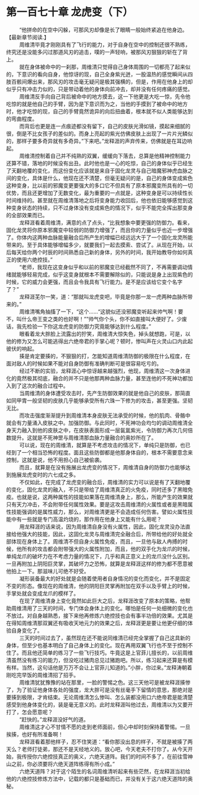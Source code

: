 <h1>第一百七十章 龙虎变（下）</h1>
<div id="content">&nbsp&nbsp&nbsp&nbsp&nbsp&nbsp&nbsp&nbsp
 “他拼命的在空中闪躲，可那风刃却像是长了眼睛一般始终紧追在他身边。【最新章节阅读.】
 <br/>&nbsp&nbsp&nbsp&nbsp&nbsp&nbsp&nbsp&nbsp
 周维清毕竟才刚刚具有了飞行的能力，对于自身在空中的控制还很不熟练，终究还是没能多闪过那道风刃的追击，噗的一声轻响，被那风刃狠狠的斩在了背上。
 <br/>&nbsp&nbsp&nbsp&nbsp&nbsp&nbsp&nbsp&nbsp
 就在身体被命中的一刹那，周维清只觉得自己身体周围的一切都亮了起来似的，下意识的看向自身，他惊讶的现，自己全身紫光迸，一股温热的感觉瞬间从四肢百骸间爆出来，那风刃的攻击毫无疑问是极其强横的，但是，作用在他身上的却似乎只有冲击力似的，只是带动着他的身体向前冲去，却并没有任何疼痛的感觉。
 <br/>&nbsp&nbsp&nbsp&nbsp&nbsp&nbsp&nbsp&nbsp
 周维清反手向自己背后被命中的地方摸去，这一下他更是大吃一惊，先令他吃惊的就是他自己的手臂，因为是下意识而为之，当他的手摸到了被命中的地方时，他才吃惊的现，自己的手臂竟然诡异的向后扭曲着，根本就不似人类能够达到的弯曲程度。
 <br/>&nbsp&nbsp&nbsp&nbsp&nbsp&nbsp&nbsp&nbsp
 而背后也更是连一点痕迹都没有留下，自己的皮肤光滑如镜，摸起来细腻的很，倒是不比女孩子的差似的。而身上亮起的紫光仿佛皮肤上出现了一片片光鳞似的，那样子要多奇异就有多奇异。”下来吧。”龙释涯的声弃传来，仿佛就是在耳边响起。
 <br/>&nbsp&nbsp&nbsp&nbsp&nbsp&nbsp&nbsp&nbsp
 周维清控制着自己并不纯熟的双翼，缓缓向下落去，总算是他精神控制能力还算不错，落地的时候没有出丑。此时他也是一心的吃惊，自己的身体似乎已经生了天翻地覆的变化，而这份变化应该就是来自于固化龙灵与自己暗魔邪神虎血脉之间的变化，具体是什么，他现在还不清楚，但毫无疑问的是，自己的身体变成紫色这种变身，比以前的邪魔变更要强大的多口它不但具有了原本邪魔变所具有的一切优势，而且还更增加了无数变化，最为重要的一点就是，这种变身是可以持续性长时间维持的。甚至就在周维清落地之后将变身能力收回后，他也依旧能够感觉到这种变身状态的持续，只不过身体没有变成紫色的情况下，似乎不能完全挥出那变身的全部效果而已。
 <br/>&nbsp&nbsp&nbsp&nbsp&nbsp&nbsp&nbsp&nbsp
 龙释涯看着周维清，满意的点了点头，“比我想象中要更强的防御力。看来，固化龙灵将你原本邪魔变中较弱的防御力增强了，而且你的力量似乎也近一步增强了。你体内这两种血脉能量融合后所产生的增幅已经远远大于了一个固化龙灵所能带来的。至于具体能够增幅多少，就要我们一起去摸索、尝试了。从现在开始，以后每天给你两个时辰的时间熟悉自己新的身体，另外的时间，我开始教导你如何真正的使用六绝控技。”
 <br/>&nbsp&nbsp&nbsp&nbsp&nbsp&nbsp&nbsp&nbsp
 “老师，我现在这变身似乎和以前的邪魔变已经截然不同了，不再需要调动情绪就能够轻易完成，似乎这变身就根本不需要解除似的，只能说是身上出现紫色的时候，它的威力会更强，而且会令我具有飞行能力。是不是应该给它变个名字了？”
 <br/>&nbsp&nbsp&nbsp&nbsp&nbsp&nbsp&nbsp&nbsp
 龙释涯芜尔一笑，道：“那就叫龙虎变吧，毕竟是你那一龙一虎两种血脉所带来的。”
 <br/>&nbsp&nbsp&nbsp&nbsp&nbsp&nbsp&nbsp&nbsp
 周维清嘴角抽搐了一下，“这个……“这貌似还没邪魔变听起来帅气啊！要不，叫什么帝王变之类的也好啊！””帅气你个头，你不如直接叫大便好了。少废话，我先检验一下你这龙虎变的防御力究竟能够达到什么程度。”
 <br/>&nbsp&nbsp&nbsp&nbsp&nbsp&nbsp&nbsp&nbsp
 眼看着龙大胖脸上流露出的狞笑，周维清大惊失色，掉头就想跑，可是，以他的修为又怎么可能逃得出六绝帝君的手掌心呢？顿时，惨叫声在火灵山口内此起彼伏的响起。
 <br/>&nbsp&nbsp&nbsp&nbsp&nbsp&nbsp&nbsp&nbsp
 揍是肯定要揍的，不狠狠的打，怎能知道周维清防御的极限在什么程度，在面对敌人的时候如果不能对自身防御有准确判断可是很容易吃亏的。
 <br/>&nbsp&nbsp&nbsp&nbsp&nbsp&nbsp&nbsp&nbsp
 经过不断的实验，龙释涯心中惊讶越来越强烈，他现，周维清这一次身体进化的竟然极其彻底，融合的并不只是他那两种血脉力量，甚至连他的不死神功都加入到了这次的融合过程中。
 <br/>&nbsp&nbsp&nbsp&nbsp&nbsp&nbsp&nbsp&nbsp
 当周维清的身体遭受攻击时，先产生防御效果的就是他自己的皮肤，那简直如同甲胄一般坚韧的皮肤几乎能够承受所有六珠一下修为的攻击，甚至更强。坚韧无比。
 <br/>&nbsp&nbsp&nbsp&nbsp&nbsp&nbsp&nbsp&nbsp
 而攻击强度渐渐提升到周维清本身皮肤无法承受的时候，他的肌肉、骨骼中就会有力量涌入皮肤之中。加强防御。与此同时，不死神功会均匀的调动周维清全身天力融入到他的皮肤之中，在皮肤表面形成一层氤氲紫光，令防御力再次几何倍数提升。这就是不死神罡与周维清那血脉力量融合的奥妙所在了。
 <br/>&nbsp&nbsp&nbsp&nbsp&nbsp&nbsp&nbsp&nbsp
 可以说，现在的周维清，就算是不考虑攻击的情况下，单纯只是防御，也已经到了一个相当恐怖的程度。面且这些防御都是他那身体自的，根本不需要意念来控制，这就是说，他不用担心自己被偷袭。
 <br/>&nbsp&nbsp&nbsp&nbsp&nbsp&nbsp&nbsp&nbsp
 而且，就算是在没有施展出龙虎变的情况下，周维清自身的防御力也能够达到施展龙虎变时的六七成之多。
 <br/>&nbsp&nbsp&nbsp&nbsp&nbsp&nbsp&nbsp&nbsp
 不仅如此，在完成了龙虎变的融合后，周维清的实力可以说是有了天翻地覆的变化，固化龙灵的融入，不只是带给了周维清真正的火免疫，同时还多了黑暗免疫。也就是说，这两种属性的技能如果落在周维清身上，那么，所能产生的效果就只有天力冲击，不会附带任何属性效果。要是这攻击周维清的火属性或者是黑暗属性技能强调的是属性威力，那么，对周维清更是不会造成任何伤害。譬如火属性技能中有一些就是专门高温灼烧的，那作用在他身上又能有什么用呢？
 <br/>&nbsp&nbsp&nbsp&nbsp&nbsp&nbsp&nbsp&nbsp
 用龙释涯的话来说，因为周维清自身没有火属性，因此，固化龙灵没办法直接给他强大的技能，因此，这固化龙灵与周维清完全融合后，所带给他的好处就全部体现在身体上了。周维清不但自身火属性免疫，而且，一旦他与敌人冉搏的时候，他所有的攻击都会附带强大的火属性附加，而且，他的双手化为龙爪的时候，单纯龙爪的破坏力在不考虑力量的情况下，几乎和真正意义上的龙爪没什么区别。一旦再附加上阴阳巨灵掌，其破坏力之恐怖，就算是龙释涯这样的修为都不愿意被他拍上一下。那滋味儿可绝不好受。
 <br/>&nbsp&nbsp&nbsp&nbsp&nbsp&nbsp&nbsp&nbsp
 凝形装备最大的好处就是会随着使用者自身情况的变化而变化，并不是固定不变的形态。像现在的周维清，他的阴阳巨灵掌再附加在双手以及手臂上的时候，手掌处就会变成龙爪的模样了。
 <br/>&nbsp&nbsp&nbsp&nbsp&nbsp&nbsp&nbsp&nbsp
 在现了周维清身上变化竟然如此巨大之后，龙释涯改变了原本的策略，他帮助周维清用了三天的时间，专门体会身体上的变化。哪怕是任何一处细微的变化也不放过。对自身越熟悉，接下来他再修炼六绝控技也会有事半功倍的效果。尤其是在得知周维清那双翼还有吸收天地元力的效果之后，龙释涯更是要让他更仔细的体验自身变化了。
 <br/>&nbsp&nbsp&nbsp&nbsp&nbsp&nbsp&nbsp&nbsp
 三天的时间过去了，虽然现在还不能说同维清已经完全掌握了自己这具新的身体，但至少也基本明白了自己身体上的变化。现在再用双翼飞行也不至于控制不住了。而且他还简单的练习了一些飞行技巧。牛竟这是上官菲儿擅长的，以前周维清虽然没有练习的能力，但没吃过猪肉总见过猪跑吧。所以，练习起来还算是有模有样。当然，这句话他是万万不会让上官菲儿知道的。”小胖，你过来。”龙释涛朝着刚吃完早饭的周维清招了招手。
 <br/>&nbsp&nbsp&nbsp&nbsp&nbsp&nbsp&nbsp&nbsp
 周维清犹犹豫豫的站在那里，一脸的警惕之色。这三天他可是被龙释涯揍惨了，为了验证他身体各处的强度，龙大胖可是没有丝毫手下留情的意思，那绝对是要揍到极限，才肯结束。无论周维清怎么惨叫、怎么装都没用口六绝帝君是能清楚感受到他身体变化的，装是毫无意义的。此时龙释涯叫他过去，周维清以为又要开打了，怎会愿意呢？
 <br/>&nbsp&nbsp&nbsp&nbsp&nbsp&nbsp&nbsp&nbsp
 “赶快的。”龙释涯没好气的道。
 <br/>&nbsp&nbsp&nbsp&nbsp&nbsp&nbsp&nbsp&nbsp
 周维清这才心不甘情不愿的走到老师面前，但心中却时刻保持着警惕。一旦挨揍，也好有所准备啊！
 <br/>&nbsp&nbsp&nbsp&nbsp&nbsp&nbsp&nbsp&nbsp
 龙释涯看着那他样子，忍不住笑道：“看你那没出息的样子，不就是被揍了两天么？老师打徒弟，那还不是天经地义的。放心吧，今天老夫不打你了。从今天开始，我传授你六绝控技真正的奥义，六绝天道阵。我们的时间不多了，在前往雪神山之前，你必须要将六绝天道阵练得有所小成。”
 <br/>&nbsp&nbsp&nbsp&nbsp&nbsp&nbsp&nbsp&nbsp
 六绝天道阵？对于这个陌生的名词周维清听起来有些茫然，在龙释涯当初给他的六绝控技修炼方法中，记载的都只是基础而已，并没有关于这六绝天道阵的奥秘。
 <br/>&nbsp&nbsp&nbsp&nbsp&nbsp&nbsp&nbsp&nbsp
 <br/>&nbsp&nbsp&nbsp&nbsp&nbsp&nbsp&nbsp&nbsp
</div>
